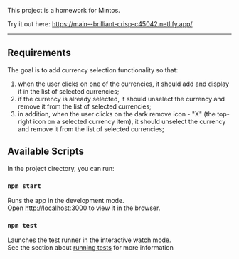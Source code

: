 This project is a homework for Mintos.

Try it out here:
https://main--brilliant-crisp-c45042.netlify.app/

---
## Requirements

The goal is to add currency selection functionality so that:
1. when the user clicks on one of the currencies, it should add and display it in the list of selected currencies;
2. if the currency is already selected, it should unselect the currency and remove it from the list of selected currencies;
3. in addition, when the user clicks on the dark remove icon - "X" (the top-right icon on a selected currency item), it should unselect the currency and remove it from the list of selected currencies;

## Available Scripts

In the project directory, you can run:

### `npm start`

Runs the app in the development mode.\
Open [http://localhost:3000](http://localhost:3000) to view it in the browser.

### `npm test`

Launches the test runner in the interactive watch mode.\
See the section about [running tests](https://facebook.github.io/create-react-app/docs/running-tests) for more information

